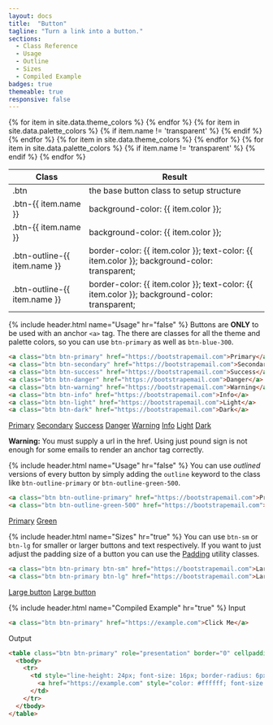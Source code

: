 ```yaml
---
layout: docs
title:  "Button"
tagline: "Turn a link into a button."
sections:
  - Class Reference
  - Usage
  - Outline
  - Sizes
  - Compiled Example
badges: true
themeable: true
responsive: false
---
```

<a class="anchor" name="class-reference"></a>
<div class="table-utilities">
  <table class="table">
    <thead>
      <tr>
        <th>Class</th>
        <th>Result</th>
      </tr>
    </thead>
    <tbody>
      <tr><td class="class">.btn</td><td class="result">the base button class to setup structure</td></tr>
      {% for item in site.data.theme_colors %}
        <tr><td class="class">.btn-{{ item.name }}</td><td class="css">background-color: {{ item.color }};</td></tr>
      {% endfor %}
      {% for item in site.data.palette_colors %}
        {% if item.name != 'transparent' %}
          <tr><td class="class">.btn-{{ item.name }}</td><td class="css">background-color: {{ item.color }};</td></tr>
        {% endif %}
      {% endfor %}
      {% for item in site.data.theme_colors %}
        <tr><td class="class">.btn-outline-{{ item.name }}</td><td class="css">border-color: {{ item.color }}; text-color: {{ item.color }}; background-color: transparent;</td></tr>
      {% endfor %}
      {% for item in site.data.palette_colors %}
        {% if item.name != 'transparent' %}
          <tr><td class="class">.btn-outline-{{ item.name }}</td><td class="css">border-color: {{ item.color }}; text-color: {{ item.color }}; background-color: transparent;</td></tr>
        {% endif %}
      {% endfor %}
    </tbody>
  </table>
</div>

{% include header.html name="Usage" hr="false" %}
Buttons are **ONLY** to be used with an anchor `<a>` tag. The there are classes for all the theme and palette colors, so you can use `btn-primary` as well as `btn-blue-300`.

```html
<a class="btn btn-primary" href="https://bootstrapemail.com">Primary</a>
<a class="btn btn-secondary" href="https://bootstrapemail.com">Secondary</a>
<a class="btn btn-success" href="https://bootstrapemail.com">Success</a>
<a class="btn btn-danger" href="https://bootstrapemail.com">Danger</a>
<a class="btn btn-warning" href="https://bootstrapemail.com">Warning</a>
<a class="btn btn-info" href="https://bootstrapemail.com">Info</a>
<a class="btn btn-light" href="https://bootstrapemail.com">Light</a>
<a class="btn btn-dark" href="https://bootstrapemail.com">Dark</a>
```

<a href="#" class="btn btn-primary">Primary</a>
<a href="#" class="btn btn-secondary">Secondary</a>
<a href="#" class="btn btn-success">Success</a>
<a href="#" class="btn btn-danger">Danger</a>
<a href="#" class="btn btn-warning">Warning</a>
<a href="#" class="btn btn-info">Info</a>
<a href="#" class="btn btn-light">Light</a>
<a href="#" class="btn btn-dark">Dark</a>

<div class="alert alert-warning">
  <strong>Warning:</strong> You must supply a url in the href. Using just pound sign is not enough for some emails to render an anchor tag correctly.
</div>

{% include header.html name="Usage" hr="false" %}
You can use *outlined* versions of every button by simply adding the `outline` keyword to the class like `btn-outline-primary` or `btn-outline-green-500`.

```html
<a class="btn btn-outline-primary" href="https://bootstrapemail.com">Primary</a>
<a class="btn btn-outline-green-500" href="https://bootstrapemail.com">Green</a>
```
<a class="btn btn-outline-primary" href="https://bootstrapemail.com">Primary</a>
<a class="btn btn-outline-success" href="https://bootstrapemail.com">Green</a>

{% include header.html name="Sizes" hr="true" %}
You can use `btn-sm` or `btn-lg` for smaller or larger buttons and text respectively. If you want to just adjust the padding size of a button you can use the [Padding](/docs/padding) utility classes.
```html
<a class="btn btn-primary btn-sm" href="https://bootstrapemail.com">Large button</a>
<a class="btn btn-primary btn-lg" href="https://bootstrapemail.com">Large button</a>
```

<a class="btn btn-primary btn-sm" href="https://bootstrapemail.com">Large button</a>
<a class="btn btn-primary btn-lg" href="https://bootstrapemail.com">Large button</a>

{% include header.html name="Compiled Example" hr="true" %}
<span class="badge rounded-pill badge-input">Input</span>
```html
<a class="btn btn-primary" href="https://example.com">Click Me</a>
```

<span class="badge rounded-pill badge-output">Output</span>
```html
<table class="btn btn-primary" role="presentation" border="0" cellpadding="0" cellspacing="0" style="border-radius: 6px; border-collapse: separate !important;">
  <tbody>
    <tr>
      <td style="line-height: 24px; font-size: 16px; border-radius: 6px; margin: 0;" align="center" bgcolor="#0d6efd">
        <a href="https://example.com" style="color: #ffffff; font-size: 16px; font-family: Helvetica, Arial, sans-serif; text-decoration: none; border-radius: 6px; line-height: 20px; display: inline-block; font-weight: normal; white-space: nowrap; background-color: #0d6efd; padding: 8px 12px; border: 1px solid #0d6efd;">Click Me</a>
      </td>
    </tr>
  </tbody>
</table>
```
